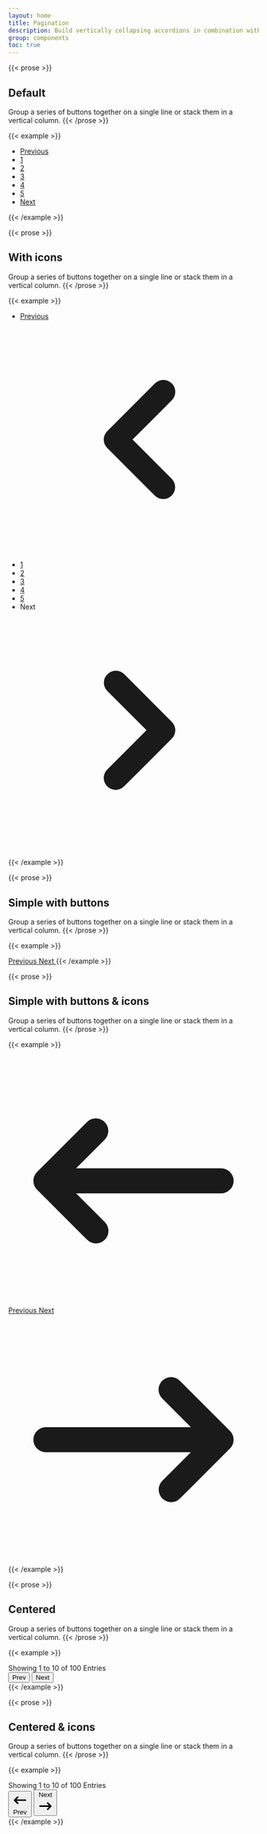 ```yaml
---
layout: home
title: Pagination
description: Build vertically collapsing accordions in combination with our Collapse JavaScript plugin.
group: components
toc: true
---
```


{{< prose >}}
## Default

Group a series of buttons together on a single line or stack them in a vertical column.
{{< /prose >}}

{{< example >}}
<nav aria-label="Page navigation example">
  <!-- List -->
	<ul class="flex pl-0 list-none rounded -space-x-px">
    <!-- Page links -->
		<li class="bg-white border border-gray-300 text-gray-500 hover:bg-gray-100 hover:text-gray-700 py-2 px-3 leading-tight ml-0 rounded-l-lg">
      <a class="page-link" href="#">Previous</a>
    </li>
		<li class="bg-white border border-gray-300 text-gray-500 hover:bg-gray-100 hover:text-gray-700 py-2 px-3 leading-tight">
      <a class="page-link" href="#">1</a>
    </li>
		<li class="bg-white border border-gray-300 text-gray-500 hover:bg-gray-100 hover:text-gray-700 py-2 px-3 leading-tight">
      <a class="page-link" href="#">2</a>
    </li>
		<li class="bg-white border border-gray-300 text-gray-500 hover:bg-gray-100 hover:text-gray-700 py-2 px-3 leading-tight">
      <a class="page-link" href="#">3</a>
    </li>
    <li class="bg-white border border-blue-300 text-blue-600 bg-blue-100 hover:bg-blue-200 hover:text-blue-700 py-2 px-3 leading-tight z-10">
      <a class="page-link" href="#">4</a>
    </li>
    <li class="bg-white border border-gray-300 text-gray-500 hover:bg-gray-100 hover:text-gray-700 py-2 px-3 leading-tight">
      <a class="page-link" href="#">5</a>
    </li>
		<li class="bg-white border border-gray-300 text-gray-500 hover:bg-gray-100 hover:text-gray-700 py-2 px-3 leading-tight rounded-r-lg">
      <a class="page-link" href="#">Next</a>
    </li>
	</ul>
</nav>
{{< /example >}}

{{< prose >}}
## With icons

Group a series of buttons together on a single line or stack them in a vertical column.
{{< /prose >}}

{{< example >}}
<nav aria-label="Page navigation example">
  <!-- List -->
	<ul class="flex pl-0 list-none rounded -space-x-px">
    <!-- Page links -->
		<li class="bg-white border border-gray-300 text-gray-500 hover:bg-gray-200 hover:text-gray-700 py-2 px-3 leading-tight ml-0 rounded-l-lg inline-flex items-center">
      <a class="page-link" href="#">
        <span class="sr-only">Previous</span>
        <svg class="w-5 h-5" fill="currentColor" viewBox="0 0 20 20" xmlns="http://www.w3.org/2000/svg"><path fill-rule="evenodd" d="M12.707 5.293a1 1 0 010 1.414L9.414 10l3.293 3.293a1 1 0 01-1.414 1.414l-4-4a1 1 0 010-1.414l4-4a1 1 0 011.414 0z" clip-rule="evenodd"></path></svg>
      </a>
    </li>
		<li class="bg-white border border-gray-300 text-gray-500 hover:bg-gray-100 hover:text-gray-700 py-2 px-3 leading-tight">
      <a class="page-link" href="#">1</a>
    </li>
		<li class="bg-white border border-gray-300 text-gray-500 hover:bg-gray-100 hover:text-gray-700 py-2 px-3 leading-tight">
      <a class="page-link" href="#">2</a>
    </li>
		<li class="bg-white border border-gray-300 text-gray-500 hover:bg-gray-100 hover:text-gray-700 py-2 px-3 leading-tight">
      <a class="page-link" href="#">3</a>
    </li>
    <li class="bg-white border border-blue-300 text-blue-600 bg-blue-100 hover:bg-blue-200 hover:text-blue-700 py-2 px-3 leading-tight z-10">
      <a class="page-link" href="#">4</a>
    </li>
    <li class="bg-white border border-gray-300 text-gray-500 hover:bg-gray-100 hover:text-gray-700 py-2 px-3 leading-tight">
      <a class="page-link" href="#">5</a>
    </li>
		<li class="bg-white border border-gray-300 text-gray-500 hover:bg-gray-100 hover:text-gray-700 py-2 px-3 leading-tight rounded-r-lg">
      <span class="sr-only">Next</span>
      <svg class="w-5 h-5" fill="currentColor" viewBox="0 0 20 20" xmlns="http://www.w3.org/2000/svg"><path fill-rule="evenodd" d="M7.293 14.707a1 1 0 010-1.414L10.586 10 7.293 6.707a1 1 0 011.414-1.414l4 4a1 1 0 010 1.414l-4 4a1 1 0 01-1.414 0z" clip-rule="evenodd"></path></svg>
    </li>
	</ul>
</nav>
{{< /example >}}

{{< prose >}}
## Simple with buttons

Group a series of buttons together on a single line or stack them in a vertical column.
{{< /prose >}}

{{< example >}}
<!-- Previous Button -->
<a href="#" class="text-gray-500 bg-white border border-gray-300 hover:bg-gray-100 hover:text-gray-700 text-sm font-medium rounded-lg inline-flex items-center px-4 py-2">
  Previous
</a>

<!-- Next Button -->
<a href="#" class="text-gray-500 bg-white border border-gray-300 hover:bg-gray-100 hover:text-gray-700 text-sm font-medium rounded-lg inline-flex items-center px-4 py-2 ml-3">
  Next
</a>
{{< /example >}}

{{< prose >}}
## Simple with buttons & icons

Group a series of buttons together on a single line or stack them in a vertical column.
{{< /prose >}}

{{< example >}}
<!-- Previous Button -->
<a href="#" class="text-gray-500 bg-white border border-gray-300 hover:bg-gray-100 hover:text-gray-700 text-sm font-medium rounded-lg inline-flex items-center px-4 py-2">
  <svg class="w-5 h-5 mr-2" fill="currentColor" viewBox="0 0 20 20" xmlns="http://www.w3.org/2000/svg"><path fill-rule="evenodd" d="M7.707 14.707a1 1 0 01-1.414 0l-4-4a1 1 0 010-1.414l4-4a1 1 0 011.414 1.414L5.414 9H17a1 1 0 110 2H5.414l2.293 2.293a1 1 0 010 1.414z" clip-rule="evenodd"></path></svg>
  Previous
</a>

<!-- Next Button -->
<a href="#" class="text-gray-500 bg-white border border-gray-300 hover:bg-gray-100 hover:text-gray-700 text-sm font-medium rounded-lg inline-flex items-center px-4 py-2 ml-3">
  Next
  <svg class="w-5 h-5 ml-2" fill="currentColor" viewBox="0 0 20 20" xmlns="http://www.w3.org/2000/svg"><path fill-rule="evenodd" d="M12.293 5.293a1 1 0 011.414 0l4 4a1 1 0 010 1.414l-4 4a1 1 0 01-1.414-1.414L14.586 11H3a1 1 0 110-2h11.586l-2.293-2.293a1 1 0 010-1.414z" clip-rule="evenodd"></path></svg>
</a>
{{< /example >}}

{{< prose >}}
## Centered

Group a series of buttons together on a single line or stack them in a vertical column.
{{< /prose >}}

{{< example >}}
<div class="flex flex-col items-center">
  <!-- Help text -->
  <span class="text-sm text-gray-700">
      Showing <span class="font-semibold text-gray-900">1</span> to <span class="font-semibold text-gray-900">10</span> of <span class="font-semibold text-gray-900">100</span> Entries
  </span>
  <!-- Buttons -->
  <div class="inline-flex mt-2 xs:mt-0">
      <button class="bg-gray-800 hover:bg-gray-900 text-white text-sm font-medium rounded-l py-2 px-4">
          Prev
      </button>
      <button class="bg-gray-800 hover:bg-gray-900 text-white text-sm font-medium rounded-r border-0 border-l border-gray-700 py-2 px-4">
          Next
      </button>
  </div>
</div>
{{< /example >}}

{{< prose >}}
## Centered & icons

Group a series of buttons together on a single line or stack them in a vertical column.
{{< /prose >}}

{{< example >}}
<div class="flex flex-col items-center">
  <!-- Help text -->
  <span class="text-sm text-gray-700">
      Showing <span class="font-semibold text-gray-900">1</span> to <span class="font-semibold text-gray-900">10</span> of <span class="font-semibold text-gray-900">100</span> Entries
  </span>
  <div class="inline-flex mt-2 xs:mt-0">
    <!-- Buttons -->
    <button class="bg-gray-800 hover:bg-gray-900 text-white text-sm font-medium rounded-l inline-flex items-center py-2 px-4">
        <svg class="w-5 h-5 mr-2" fill="currentColor" viewBox="0 0 20 20" xmlns="http://www.w3.org/2000/svg"><path fill-rule="evenodd" d="M7.707 14.707a1 1 0 01-1.414 0l-4-4a1 1 0 010-1.414l4-4a1 1 0 011.414 1.414L5.414 9H17a1 1 0 110 2H5.414l2.293 2.293a1 1 0 010 1.414z" clip-rule="evenodd"></path></svg>
        Prev
    </button>
    <button class="bg-gray-800 hover:bg-gray-900 text-white text-sm font-medium rounded-r border-0 border-l border-gray-700 inline-flex items-center py-2 px-4">
        Next
        <svg class="w-5 h-5 ml-2" fill="currentColor" viewBox="0 0 20 20" xmlns="http://www.w3.org/2000/svg"><path fill-rule="evenodd" d="M12.293 5.293a1 1 0 011.414 0l4 4a1 1 0 010 1.414l-4 4a1 1 0 01-1.414-1.414L14.586 11H3a1 1 0 110-2h11.586l-2.293-2.293a1 1 0 010-1.414z" clip-rule="evenodd"></path></svg>
    </button>
  </div>
</div>
{{< /example >}}





